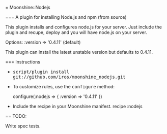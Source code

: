 = Moonshine::Nodejs

=== A plugin for installing Node.js and npm (from source)

This plugin installs and configures node.js for your server. Just
include the plugin and recupe, deploy and you will have node.js on your 
server.

Options:
  :version => '0.4.11' (default)

This plugin can install the latest unstable version but defaults to 0.4.11.

=== Instructions

* <tt>script/plugin install git://github.com/iros/moonshine_nodejs.git</tt>
* To customize rules, use the <tt>configure</tt> method:

    configure(:nodejs => { :version => '0.4.11' })

* Include the recipe in your Moonshine manifest.
    recipe :nodejs


== TODO:

Write spec tests.